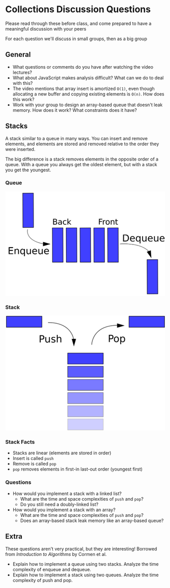 # Collections Discussion Questions

Please read through these before class, and come prepared to have a meaningful discussion with your peers

For each question we'll discuss in small groups, then as a big group

## General

- What questions or comments do you have after watching the video lectures?
- What about JavaScript makes analysis difficult? What can we do to deal with this?
- The video mentions that array insert is amortized `O(1)`, even though allocating a new buffer and copying existing elements is `O(n)`. How does this work?
- Work with your group to design an array-based queue that doesn't leak memory. How does it work? What constraints does it have?

## Stacks

A stack similar to a queue in many ways. You can insert and remove elements, and elements are stored and removed relative to the order they were inserted.

The big difference is a stack removes elements in the opposite order of a queue. With a queue you always get the oldest element, but with a stack you get the youngest.

### Queue

![](images/discussion-queue.png)

### Stack

![](images/discussion-stack.png)

### Stack Facts

- Stacks are linear (elements are stored in order)
- Insert is called `push`
- Remove is called `pop`
- `pop` removes elements in first-in last-out order (youngest first)

### Questions

- How would you implement a stack with a linked list?
    - What are the time and space complexities of `push` and `pop`?
    - Do you still need a doubly-linked list?
- How would you implement a stack with an array?
    - What are the time and space complexities of `push` and `pop`?
    - Does an array-based stack leak memory like an array-based queue?

## Extra

These questions aren't very practical, but they are interesting! Borrowed from _Introduction to Algorithms_ by Cormen et al.

- Explain how to implement a queue using two stacks. Analyze the time complexity of enqueue and dequeue.
- Explain how to implement a stack using two queues. Analyze the time complexity of push and pop.